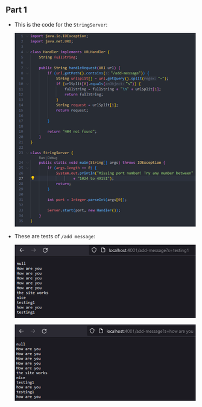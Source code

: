 ## Part 1
* This is the code for the `StringServer`:

  ![Image](StringServerScreenshot.png)
  
* These are tests of `/add message`:

  ![Image](add-message1.png)
  
  ![Image](add-message2.png)
  
